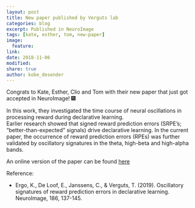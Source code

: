 ```yaml
---
layout: post
title: New paper published by Verguts lab
categories: blog
excerpt: Published in NeuroImage
tags: [kate, esther, tom, new-paper]
image:
  feature:
link:
date: 2018-11-06
modified:
share: true
author: kobe_desender
---
```


Congrats to Kate, Esther, Clio and Tom with their new paper that just got accepted in NeuroImage! :fireworks:
   
In this work, they investigated the time course of neural oscillations in processing reward during declarative learning.   
Earlier research showed that signed reward prediction errors (SRPE’s; “better-than-expected” signals) drive declarative learning. In the current paper, the occurrence of reward prediction errors (RPEs) was further validated by oscillatory signatures in the theta, high-beta and high-alpha bands. 

An online version of the paper can be found [here](https://reader.elsevier.com/reader/sd/pii/S1053811918320676?token=878552627F15BC285691A4C8CAE675B46E217F3F27AABB0311B798A7AEA6C8C0CAC782F6CAEFDD6B2A6DE64DC3F8960B)

Reference:
- Ergo, K., De Loof, E., Janssens, C., & Verguts, T. (2019). Oscillatory signatures of reward prediction errors in declarative learning. NeuroImage, 186, 137-145.